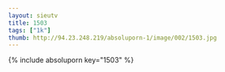 ```yaml
--- 
layout: sieutv
title: 1503
tags: ["1k"]
thumb: http://94.23.248.219/absoluporn-1/image/002/1503.jpg
---
```

{% include absoluporn key="1503" %} 
